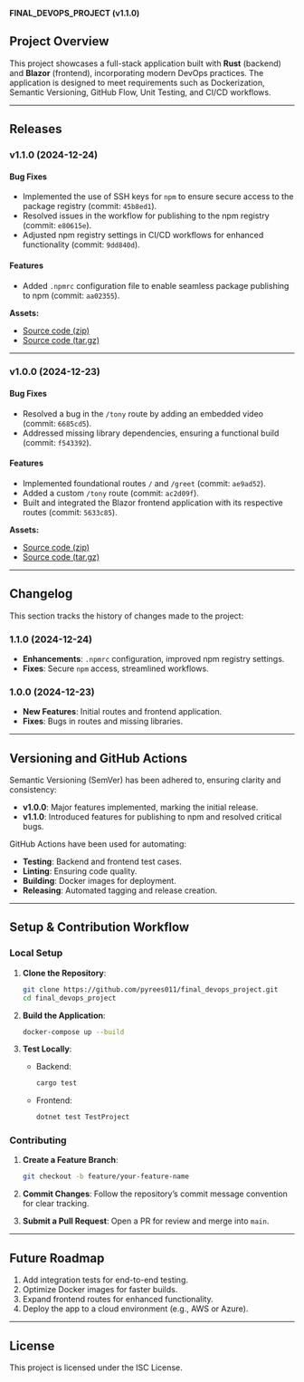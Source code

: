 **FINAL_DEVOPS_PROJECT (v1.1.0)**

## **Project Overview**
This project showcases a full-stack application built with **Rust** (backend) and **Blazor** (frontend), incorporating modern DevOps practices. The application is designed to meet requirements such as Dockerization, Semantic Versioning, GitHub Flow, Unit Testing, and CI/CD workflows.

---

## **Releases**
### **v1.1.0 (2024-12-24)**
#### **Bug Fixes**
- Implemented the use of SSH keys for `npm` to ensure secure access to the package registry (commit: `45b8ed1`).
- Resolved issues in the workflow for publishing to the npm registry (commit: `e80615e`).
- Adjusted npm registry settings in CI/CD workflows for enhanced functionality (commit: `9dd840d`).

#### **Features**
- Added `.npmrc` configuration file to enable seamless package publishing to npm (commit: `aa02355`).

**Assets:**
- [Source code (zip)](link-to-asset)
- [Source code (tar.gz)](link-to-asset)

---

### **v1.0.0 (2024-12-23)**
#### **Bug Fixes**
- Resolved a bug in the `/tony` route by adding an embedded video (commit: `6685cd5`).
- Addressed missing library dependencies, ensuring a functional build (commit: `f543392`).

#### **Features**
- Implemented foundational routes `/` and `/greet` (commit: `ae9ad52`).
- Added a custom `/tony` route (commit: `ac2d09f`).
- Built and integrated the Blazor frontend application with its respective routes (commit: `5633c85`).

**Assets:**
- [Source code (zip)](link-to-asset)
- [Source code (tar.gz)](link-to-asset)

---

## **Changelog**
This section tracks the history of changes made to the project:

### **1.1.0 (2024-12-24)**
- **Enhancements**: `.npmrc` configuration, improved npm registry settings.
- **Fixes**: Secure `npm` access, streamlined workflows.

### **1.0.0 (2024-12-23)**
- **New Features**: Initial routes and frontend application.
- **Fixes**: Bugs in routes and missing libraries.

---

## **Versioning and GitHub Actions**
Semantic Versioning (SemVer) has been adhered to, ensuring clarity and consistency:
- **v1.0.0**: Major features implemented, marking the initial release.
- **v1.1.0**: Introduced features for publishing to npm and resolved critical bugs.

GitHub Actions have been used for automating:
- **Testing**: Backend and frontend test cases.
- **Linting**: Ensuring code quality.
- **Building**: Docker images for deployment.
- **Releasing**: Automated tagging and release creation.

---

## **Setup & Contribution Workflow**

### **Local Setup**
1. **Clone the Repository**:
   ```bash
   git clone https://github.com/pyrees011/final_devops_project.git
   cd final_devops_project
   ```

2. **Build the Application**:
   ```bash
   docker-compose up --build
   ```

3. **Test Locally**:
   - Backend:
     ```bash
     cargo test
     ```
   - Frontend:
     ```bash
     dotnet test TestProject
     ```

### **Contributing**
1. **Create a Feature Branch**:
   ```bash
   git checkout -b feature/your-feature-name
   ```

2. **Commit Changes**:
   Follow the repository’s commit message convention for clear tracking.

3. **Submit a Pull Request**:
   Open a PR for review and merge into `main`.

---

## **Future Roadmap**
1. Add integration tests for end-to-end testing.
2. Optimize Docker images for faster builds.
3. Expand frontend routes for enhanced functionality.
4. Deploy the app to a cloud environment (e.g., AWS or Azure).

---

## **License**
This project is licensed under the ISC License.
